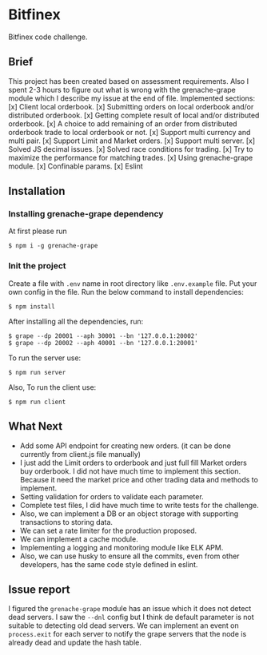 # Bitfinex
Bitfinex code challenge.

## Brief
This project has been created based on assessment requirements. Also I spent 2-3 hours to figure out what is wrong with the grenache-grape module which I describe my issue at the end of file.
Implemented sections:
[x] Client local orderbook.
[x] Submitting orders on local orderbook and/or distributed orderbook.
[x] Getting complete result of local and/or distributed orderbook.
[x] A choice to add remaining of an order from distributed orderbook trade to local orderbook or not.
[x] Support multi currency and multi pair.
[x] Support Limit and Market orders.
[x] Support multi server.
[x] Solved JS decimal issues.
[x] Solved race conditions for trading.
[x] Try to maximize the performance for matching trades.
[x] Using grenache-grape module.
[x] Confinable params.
[x] Eslint

## Installation

### Installing grenache-grape dependency
At first please run
```
$ npm i -g grenache-grape
```

### Init the project
Create a file with `.env` name in root directory like `.env.example` file.
Put your own config in the file. Run the below command to install dependencies:
```
$ npm install
```
After installing all the dependencies, run:
```
$ grape --dp 20001 --aph 30001 --bn '127.0.0.1:20002'
$ grape --dp 20002 --aph 40001 --bn '127.0.0.1:20001'
```
To run the server use:
```
$ npm run server
```
Also, To run the client use:
```
$ npm run client
```


## What Next
- Add some API endpoint for creating new orders. (it can be done currently from client.js file manually)
- I just add the Limit orders to orderbook and just full fill Market orders buy orderbook. I did not have much time to implement this section. Because it need the market price and other trading data and methods to implement.
- Setting validation for orders to validate each parameter.
- Complete test files, I did have much time to write tests for the challenge.
- Also, we can implement a DB or an object storage with supporting transactions to storing data.
- We can set a rate limiter for the production proposed.
- We can implement a cache module.
- Implementing a logging and monitoring module like ELK APM.
- Also, we can use husky to ensure all the commits, even from other developers, has the same code style defined in eslint.

## Issue report
I figured the `grenache-grape` module has an issue which it does not detect dead servers. I saw the `--dnl` config but I think de default parameter is not suitable to detecting old dead servers. We can implement an event on `process.exit` for each server to notify the grape servers that the node is already dead and update the hash table.
